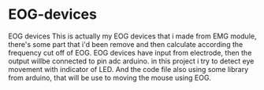 # EOG-devices
EOG devices
This is actually my EOG devices that i made from EMG module, there's some part that i'd been remove and then calculate according the frequency cut off of EOG. EOG devices have input from electrode, then the output willbe connected to pin adc arduino. in this project i try to detect eye movement with indicator of LED. And the code file also using some library from arduino, that will be use to moving the mouse using EOG.

